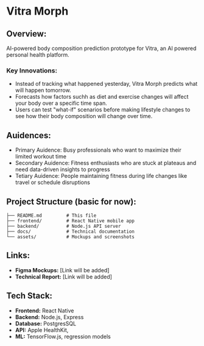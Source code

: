 # Vitra Morph

## Overview: 
AI-powered body composition prediction prototype for Vitra, an AI powered personal health platform.

### Key Innovations:
- Instead of tracking what happened yesterday, Vitra Morph predicts what will happen tomorrow. 
- Forecasts how factors suchh as diet and exercise changes will affect your body over a specific time span.
- Users can test "what-if" scenarios before making lifestyle changes to see how their body composition will change over time.

## Auidences:
- Primary Auidence: Busy professionals who want to maximize their limited workout time
- Secondary Auidence: Fitness enthusiasts who are stuck at plateaus and need data-driven insights to progress
- Tetiary Auidence: People maintaining fitness during life changes like travel or schedule disruptions

## Project Structure (basic for now):

```
├── README.md         # This file
├── frontend/         # React Native mobile app
├── backend/          # Node.js API server
├── docs/             # Technical documentation
└── assets/           # Mockups and screenshots
```

## Links:
- **Figma Mockups:** [Link will be added]
- **Technical Report:** [Link will be added]

## Tech Stack:
- **Frontend:** React Native
- **Backend:** Node.js, Express
- **Database:** PostgresSQL
- **API:** Apple HealthKit, 
- **ML:** TensorFlow.js, regression models